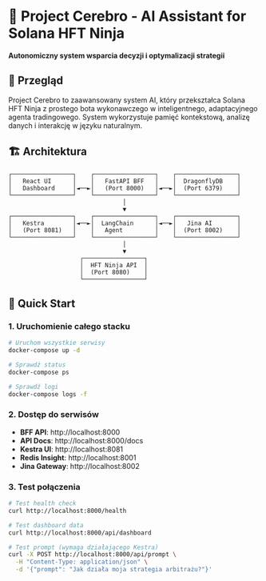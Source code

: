 # 🧠 Project Cerebro - AI Assistant for Solana HFT Ninja

**Autonomiczny system wsparcia decyzji i optymalizacji strategii**

## 🎯 Przegląd

Project Cerebro to zaawansowany system AI, który przekształca Solana HFT Ninja z prostego bota wykonawczego w inteligentnego, adaptacyjnego agenta tradingowego. System wykorzystuje pamięć kontekstową, analizę danych i interakcję w języku naturalnym.

## 🏗️ Architektura

```
┌─────────────────┐    ┌─────────────────┐    ┌─────────────────┐
│   React UI      │    │   FastAPI BFF   │    │  DragonflyDB    │
│   Dashboard     │◄──►│   (Port 8000)   │◄──►│  (Port 6379)    │
└─────────────────┘    └─────────────────┘    └─────────────────┘
                                │
                                ▼
┌─────────────────┐    ┌─────────────────┐    ┌─────────────────┐
│   Kestra        │◄──►│  LangChain      │◄──►│   Jina AI       │
│   (Port 8081)   │    │   Agent         │    │  (Port 8002)    │
└─────────────────┘    └─────────────────┘    └─────────────────┘
                                │
                                ▼
                    ┌─────────────────┐
                    │  HFT Ninja API  │
                    │  (Port 8080)    │
                    └─────────────────┘
```

## 🚀 Quick Start

### 1. Uruchomienie całego stacku

```bash
# Uruchom wszystkie serwisy
docker-compose up -d

# Sprawdź status
docker-compose ps

# Sprawdź logi
docker-compose logs -f
```

### 2. Dostęp do serwisów

- **BFF API**: http://localhost:8000
- **API Docs**: http://localhost:8000/docs
- **Kestra UI**: http://localhost:8081
- **Redis Insight**: http://localhost:8001
- **Jina Gateway**: http://localhost:8002

### 3. Test połączenia

```bash
# Test health check
curl http://localhost:8000/health

# Test dashboard data
curl http://localhost:8000/api/dashboard

# Test prompt (wymaga działającego Kestra)
curl -X POST http://localhost:8000/api/prompt \
  -H "Content-Type: application/json" \
  -d '{"prompt": "Jak działa moja strategia arbitrażu?"}'
```